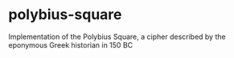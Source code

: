 # polybius-square
Implementation of the Polybius Square, a cipher described by the eponymous Greek historian in 150 BC

